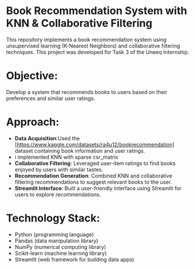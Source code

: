 # Book Recommendation System with KNN & Collaborative Filtering
This repository implements a book recommendation system using unsupervised learning (K-Nearest Neighbors) and collaborative filtering techniques. This project was developed for Task 3 of the Uneeq Internship.
# Objective:

Develop a system that recommends books to users based on their preferences and similar user ratings.
# Approach:
* **Data Acquisition**:Used the [https://www.kaggle.com/datasets/ra4u12/bookrecommendation] dataset containing book information and user ratings.
* i implemented KNN  with sparse csr_matrix
* **Collaborative Filtering**: Leveraged user-item ratings to find books enjoyed by users with similar tastes.
* **Recommendation Generation**: Combined KNN and collaborative filtering recommendations to suggest relevant books to the user.
* **Streamlit Interface**: Built a user-friendly interface using Streamlit for users to explore recommendations.
# Technology Stack:

* Python (programming language)
* Pandas (data manipulation library)
* NumPy (numerical computing library)
* Scikit-learn (machine learning library)
* Streamlit (web framework for building data apps)



